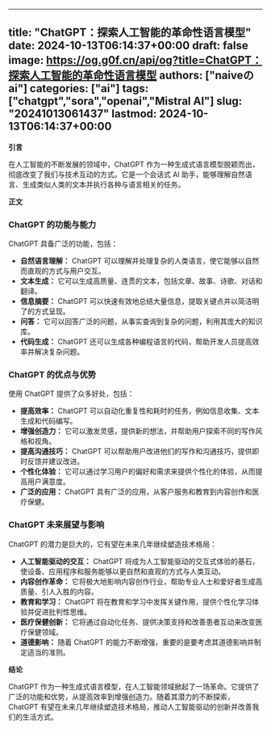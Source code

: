 
---
title: "ChatGPT：探索人工智能的革命性语言模型"
date: 2024-10-13T06:14:37+00:00
draft: false
image: https://og.g0f.cn/api/og?title=ChatGPT：探索人工智能的革命性语言模型
authors: ["naiveのai"]
categories: ["ai"]
tags: ["chatgpt","sora","openai","Mistral AI"]
slug: "20241013061437"
lastmod: 2024-10-13T06:14:37+00:00
---
**引言**

在人工智能的不断发展的领域中，ChatGPT 作为一种生成式语言模型脱颖而出，彻底改变了我们与技术互动的方式。它是一个会话式 AI 助手，能够理解自然语言、生成类似人类的文本并执行各种与语言相关的任务。

**正文**

### ChatGPT 的功能与能力

ChatGPT 具备广泛的功能，包括：

- **自然语言理解：** ChatGPT 可以理解并处理复杂的人类语言，使它能够以自然而直观的方式与用户交互。
- **文本生成：** 它可以生成高质量、连贯的文本，包括文章、故事、诗歌、对话和翻译。
- **信息摘要：** ChatGPT 可以快速有效地总结大量信息，提取关键点并以简洁明了的方式呈现。
- **问答：** 它可以回答广泛的问题，从事实查询到复杂的问题，利用其庞大的知识库。
- **代码生成：** ChatGPT 还可以生成各种编程语言的代码，帮助开发人员提高效率并解决复杂问题。

### ChatGPT 的优点与优势

使用 ChatGPT 提供了众多好处，包括：

- **提高效率：** ChatGPT 可以自动化重复性和耗时的任务，例如信息收集、文本生成和代码编写。
- **增强创造力：** 它可以激发灵感，提供新的想法，并帮助用户探索不同的写作风格和视角。
- **提高沟通技巧：** ChatGPT 可以帮助用户改进他们的写作和沟通技巧，提供即时反馈并建议改进。
- **个性化体验：** 它可以通过学习用户的偏好和需求来提供个性化的体验，从而提高用户满意度。
- **广泛的应用：** ChatGPT 具有广泛的应用，从客户服务和教育到内容创作和医疗保健。

### ChatGPT 未来展望与影响

ChatGPT 的潜力是巨大的，它有望在未来几年继续塑造技术格局：

- **人工智能驱动的交互：** ChatGPT 将成为人工智能驱动的交互式体验的基石，使设备、应用程序和服务能够以更自然和直观的方式与人类互动。
- **内容创作革命：** 它将极大地影响内容创作行业，帮助专业人士和爱好者生成高质量、引人入胜的内容。
- **教育和学习：** ChatGPT 将在教育和学习中发挥关键作用，提供个性化学习体验并促进批判性思维。
- **医疗保健创新：** 它将通过自动化任务、提供决策支持和改善患者互动来改变医疗保健领域。
- **道德影响：** 随着 ChatGPT 的能力不断增强，重要的是要考虑其道德影响并制定适当的准则。

**结论**

ChatGPT 作为一种生成式语言模型，在人工智能领域掀起了一场革命。它提供了广泛的功能和优势，从提高效率到增强创造力。随着其潜力的不断探索，ChatGPT 有望在未来几年继续塑造技术格局，推动人工智能驱动的创新并改善我们的生活方式。